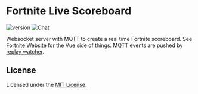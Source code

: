 # Fortnite Live Scoreboard
![version](https://img.shields.io/badge/version-1.0.0-brightgreen.svg) 
[![Chat](https://img.shields.io/badge/chat-on%20discord-7289da.svg)](https://discord.gg/p5CMqJC)


Websocket server with MQTT to create a real time Fortnite scoreboard. See [Fortnite Website](https://github.com/Shiqan/fortnite-replay-website) for the Vue side of things. 
MQTT events are pushed by [replay watcher](https://github.com/Shiqan/fortnite-replay-watcher).

## License

Licensed under the [MIT License](LICENSE).
